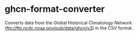 ghcn-format-converter
=====================

Converts data from the Global Historical Climatology Network (ftp://ftp.ncdc.noaa.gov/pub/data/ghcn/v3) in the CSV format.